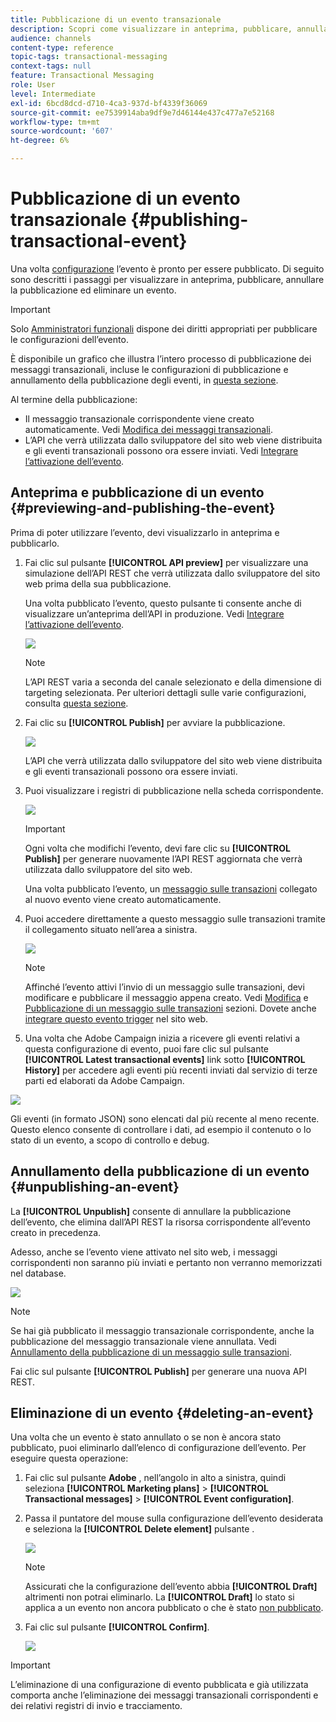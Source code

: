 ```yaml
---
title: Pubblicazione di un evento transazionale
description: Scopri come visualizzare in anteprima, pubblicare, annullare la pubblicazione ed eliminare una configurazione di un evento transazionale.
audience: channels
content-type: reference
topic-tags: transactional-messaging
context-tags: null
feature: Transactional Messaging
role: User
level: Intermediate
exl-id: 6bcd8dcd-d710-4ca3-937d-bf4339f36069
source-git-commit: ee7539914aba9df9e7d46144e437c477a7e52168
workflow-type: tm+mt
source-wordcount: '607'
ht-degree: 6%

---
```


# Pubblicazione di un evento transazionale {#publishing-transactional-event}

Una volta [configurazione](../../channels/using/configuring-transactional-event.md) l’evento è pronto per essere pubblicato. Di seguito sono descritti i passaggi per visualizzare in anteprima, pubblicare, annullare la pubblicazione ed eliminare un evento.

>[!IMPORTANT]
>
>Solo [Amministratori funzionali](../../administration/using/users-management.md#functional-administrators) <!--being part of the **[!UICONTROL All]** [organizational unit](../../administration/using/organizational-units.md) -->dispone dei diritti appropriati per pubblicare le configurazioni dell’evento.

È disponibile un grafico che illustra l’intero processo di pubblicazione dei messaggi transazionali, incluse le configurazioni di pubblicazione e annullamento della pubblicazione degli eventi, in [questa sezione](../../channels/using/publishing-transactional-message.md).

Al termine della pubblicazione:
* Il messaggio transazionale corrispondente viene creato automaticamente. Vedi [Modifica dei messaggi transazionali](../../channels/using/editing-transactional-message.md).
* L’API che verrà utilizzata dallo sviluppatore del sito web viene distribuita e gli eventi transazionali possono ora essere inviati. Vedi [Integrare l’attivazione dell’evento](../../channels/using/getting-started-with-transactional-msg.md#integrate-event-trigger).

## Anteprima e pubblicazione di un evento {#previewing-and-publishing-the-event}

Prima di poter utilizzare l’evento, devi visualizzarlo in anteprima e pubblicarlo.

1. Fai clic sul pulsante **[!UICONTROL API preview]** per visualizzare una simulazione dell’API REST che verrà utilizzata dallo sviluppatore del sito web prima della sua pubblicazione.

   Una volta pubblicato l’evento, questo pulsante ti consente anche di visualizzare un’anteprima dell’API in produzione. Vedi [Integrare l’attivazione dell’evento](../../channels/using/getting-started-with-transactional-msg.md#integrate-event-trigger).

   ![](assets/message-center_api_preview.png)

   >[!NOTE]
   >
   >L’API REST varia a seconda del canale selezionato e della dimensione di targeting selezionata. Per ulteriori dettagli sulle varie configurazioni, consulta [questa sezione](../../channels/using/configuring-transactional-event.md#transactional-event-specific-configurations).

1. Fai clic su **[!UICONTROL Publish]** per avviare la pubblicazione.

   ![](assets/message-center_pub.png)

   L’API che verrà utilizzata dallo sviluppatore del sito web viene distribuita e gli eventi transazionali possono ora essere inviati.

1. Puoi visualizzare i registri di pubblicazione nella scheda corrispondente.

   ![](assets/message-center_logs.png)

   >[!IMPORTANT]
   >
   >Ogni volta che modifichi l’evento, devi fare clic su **[!UICONTROL Publish]** per generare nuovamente l’API REST aggiornata che verrà utilizzata dallo sviluppatore del sito web.

   Una volta pubblicato l’evento, un [messaggio sulle transazioni](../../channels/using/editing-transactional-message.md) collegato al nuovo evento viene creato automaticamente.

1. Puoi accedere direttamente a questo messaggio sulle transazioni tramite il collegamento situato nell’area a sinistra.

   ![](assets/message-center_messagegeneration.png)

   >[!NOTE]
   >
   >Affinché l’evento attivi l’invio di un messaggio sulle transazioni, devi modificare e pubblicare il messaggio appena creato. Vedi [Modifica](../../channels/using/editing-transactional-message.md) e [Pubblicazione di un messaggio sulle transazioni](../../channels/using/publishing-transactional-message.md) sezioni. Dovete anche [integrare questo evento trigger](../../channels/using/getting-started-with-transactional-msg.md#integrate-event-trigger) nel sito web.

1. Una volta che Adobe Campaign inizia a ricevere gli eventi relativi a questa configurazione di evento, puoi fare clic sul pulsante **[!UICONTROL Latest transactional events]** link sotto **[!UICONTROL History]** per accedere agli eventi più recenti inviati dal servizio di terze parti ed elaborati da Adobe Campaign.

![](assets/message-center_latest-events.png)

Gli eventi (in formato JSON) sono elencati dal più recente al meno recente. Questo elenco consente di controllare i dati, ad esempio il contenuto o lo stato di un evento, a scopo di controllo e debug.

## Annullamento della pubblicazione di un evento {#unpublishing-an-event}

La **[!UICONTROL Unpublish]** consente di annullare la pubblicazione dell’evento, che elimina dall’API REST la risorsa corrispondente all’evento creato in precedenza.

Adesso, anche se l’evento viene attivato nel sito web, i messaggi corrispondenti non saranno più inviati e pertanto non verranno memorizzati nel database.

![](assets/message-center_unpublish.png)

>[!NOTE]
>
>Se hai già pubblicato il messaggio transazionale corrispondente, anche la pubblicazione del messaggio transazionale viene annullata. Vedi [Annullamento della pubblicazione di un messaggio sulle transazioni](../../channels/using/publishing-transactional-message.md#unpublishing-a-transactional-message).

Fai clic sul pulsante **[!UICONTROL Publish]** per generare una nuova API REST.

<!--## Transactional messaging publication process {#transactional-messaging-pub-process}

The chart below illustrates the transactional messaging publication process.

![](assets/message-center_pub-process.png)

For more on publishing, pausing and unpublishing a transactional message, see [this section](../../channels/using/publishing-transactional-message.md).-->

## Eliminazione di un evento {#deleting-an-event}

Una volta che un evento è stato annullato o se non è ancora stato pubblicato, puoi eliminarlo dall’elenco di configurazione dell’evento. Per eseguire questa operazione:

1. Fai clic sul pulsante **Adobe** , nell’angolo in alto a sinistra, quindi seleziona **[!UICONTROL Marketing plans]** > **[!UICONTROL Transactional messages]** > **[!UICONTROL Event configuration]**.
1. Passa il puntatore del mouse sulla configurazione dell’evento desiderata e seleziona la **[!UICONTROL Delete element]** pulsante .

   ![](assets/message-center_delete-button.png)

   >[!NOTE]
   >
   >Assicurati che la configurazione dell’evento abbia **[!UICONTROL Draft]** altrimenti non potrai eliminarlo. La **[!UICONTROL Draft]** lo stato si applica a un evento non ancora pubblicato o che è stato [non pubblicato](#unpublishing-an-event).

1. Fai clic sul pulsante **[!UICONTROL Confirm]**.

   ![](assets/message-center_delete-confirm.png)

>[!IMPORTANT]
>
>L’eliminazione di una configurazione di evento pubblicata e già utilizzata comporta anche l’eliminazione dei messaggi transazionali corrispondenti e dei relativi registri di invio e tracciamento.
